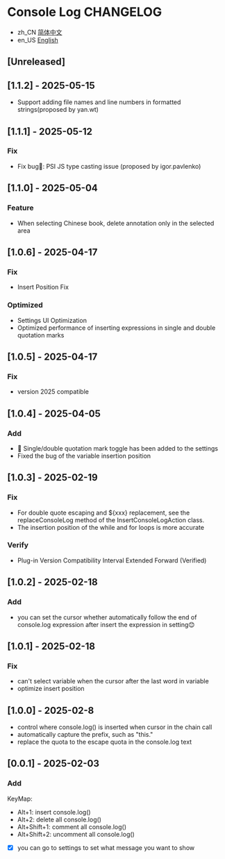 <!-- Keep a Changelog guide -> https://keepachangelog.com -->
# Console Log CHANGELOG
- zh_CN [简体中文](./CHANGELOG.md)
- en_US [English](./CHANGELOG.en_US.md)

## [Unreleased]

## [1.1.2] - 2025-05-15

- Support adding file names and line numbers in formatted strings(proposed by yan.wt)
## [1.1.1] - 2025-05-12

### Fix
- Fix bug🐛: PSI JS type casting issue (proposed by igor.pavlenko)

## [1.1.0] - 2025-05-04

### Feature
- When selecting Chinese book, delete annotation only in the selected area

## [1.0.6] - 2025-04-17

### Fix
- Insert Position Fix

### Optimized
- Settings UI Optimization
- Optimized performance of inserting expressions in single and double quotation marks

## [1.0.5] - 2025-04-17

### Fix
- version 2025 compatible

## [1.0.4] - 2025-04-05

### Add
- 🎉 Single/double quotation mark toggle has been added to the settings
- Fixed the bug of the variable insertion position

## [1.0.3] - 2025-02-19

### Fix
- For double quote escaping and ${xxx} replacement, see the replaceConsoleLog method of the InsertConsoleLogAction class.
- The insertion position of the while and for loops is more accurate

### Verify
- Plug-in Version Compatibility Interval Extended Forward (Verified)

## [1.0.2] - 2025-02-18

### Add
- you can set the cursor whether automatically follow the end of console.log expression 
after insert the expression in setting😊

## [1.0.1] - 2025-02-18

### Fix
- can't select variable when the cursor after the last word in variable
- optimize insert position

## [1.0.0] - 2025-02-8

- control where console.log() is inserted when cursor in the chain call
- automatically capture the prefix, such as "this."
- replace the quota to the escape quota in the console.log text  

## [0.0.1] - 2025-02-03

### Add

KeyMap:
- Alt+1: insert console.log()
- Alt+2: delete all console.log()
- Alt+Shift+1: comment all console.log()
- Alt+Shift+2: uncomment all console.log()

- [x] you can go to settings to set what message you want to show